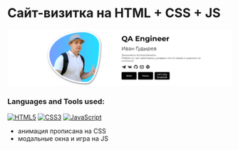 # Сайт-визитка на HTML + CSS + JS

[![Header](https://github.com/GoodyrevQA/GoodyrevQA.github.io/blob/main/assets/logo.png)](https://goodyrevqa.github.io/)

### Languages and Tools used:
[![HTML5](https://img.shields.io/badge/-HTML5-24292f??style=for-the-badge&logo=html5&logoColor=f68442)](https://github.com/GoodyrevQA/GoodyrevQA.github.io)
[![CSS3](https://img.shields.io/badge/-CSS3-24292f??style=for-the-badge&logo=css3&logoColor=265eaa)](https://github.com/GoodyrevQA/GoodyrevQA.github.io)
[![JavaScript](https://img.shields.io/badge/-JavaScript-24292f??style=for-the-badge&logo=JavaScript&logoColor=fff600)](https://github.com/GoodyrevQA/SnakeQA)

- анимация прописана на CSS
- модальные окна и игра на JS
